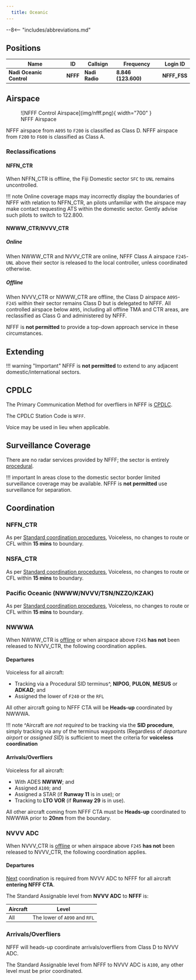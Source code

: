 ```yaml
---
  title: Oceanic
---
```


--8<-- "includes/abbreviations.md"

## Positions

| Name | ID | Callsign | Frequency | Login ID |
| ---- | ---- | ------ | --------- | -------- |
| **Nadi Oceanic Control** | **NFFF** | **Nadi Radio** | **8.846 (123.600)** | **NFFF_FSS**  |

## Airspace
<figure markdown>
![NFFF Control Airspace](img/nfff.png){ width="700" }
  <figcaption>NFFF Airspace</figcaption>
</figure>

NFFF airspace from `A095` to `F200` is classified as Class D. NFFF airspace from `F200` to `F600` is classified as Class A.

### Reclassifications
#### NFFN_CTR
When NFFN_CTR is offline, the Fiji Domestic sector `SFC` to `UNL` remains uncontrolled.

!!! note
	Online coverage maps may incorrectly display the boundaries of NFFF with relation to NFFN_CTR, an pilots unfamiliar with the airspace may make contact requesting ATS within the domestic sector. Gently advise such pilots to switch to 122.800.

#### NWWW_CTR/NVVV_CTR
##### Online
When NWWW_CTR and NVVV_CTR are online, NFFF Class A airspace `F245`-`UNL` above their sector is released to the local controller, unless coordinated otherwise.

##### Offline
When NVVV_CTR or NWWW_CTR are offline, the Class D airspace `A095`-`F245` within their sector remains Class D but is delegated to NFFF. All controlled airspace below `A095`, including all offline TMA and CTR areas, are reclassified as Class G and administered by NFFF.

NFFF is **not permitted** to provide a top-down approach service in these circumstances.

## Extending
!!! warning "Important"
    NFFF is **not permitted** to extend to any adjacent domestic/international sectors.

## CPDLC
The Primary Communication Method for overfliers in NFFF is [CPDLC](../../../client/cpdlc).

The CPDLC Station Code is `NFFF`.

Voice may be used in lieu when applicable.

<!-- ## Sector Responsibilities

## Runway Modes
--->
## Surveillance Coverage
There are no radar services provided by NFFF; the sector is entirely [procedural](../../../separation-standards/procedural/).

!!! important
	In areas close to the domestic sector border limited surveillance coverage may be available. NFFF is **not permitted** use surveillance for separation.

<!---## STAR Clearances

## STAR Clearance Expectation--->

## Coordination
### NFFN_CTR
As per [Standard coordination procedures](../../../controller-skills/coordination/#pacific-units), Voiceless, no changes to route or CFL within **15 mins** to boundary.

### NSFA_CTR
As per [Standard coordination procedures](../../../controller-skills/coordination/#pacific-units), Voiceless, no changes to route or CFL within **15 mins** to boundary.

### Pacific Oceanic (NWWW/NVVV/TSN/NZZO/KZAK)
As per [Standard coordination procedures](../../controller-skills/coordination/#pacific-units), Voiceless, no changes to route or CFL within **15 mins** to boundary.

### NWWWA
When NWWW_CTR is [offline](#nwww_ctrnvvv_ctr) or when airspace above `F245` **has not** been released to NVVV_CTR, the following coordination applies.

#### Departures
Voiceless for all aircraft:

- Tracking via a Procedural SID terminus^, **NIPOG**, **PULON**, **MESUS** or **ADKAD**; and
- Assigned the lower of `F240` or the `RFL`

All other aircraft going to NFFF CTA will be **Heads-up** coordinated by NWWWA.

!!! note
    ^Aircraft are *not required* to be tracking via the **SID procedure**, simply tracking via any of the terminus waypoints (Regardless of *departure airport* or *assigned SID*) is sufficient to meet the criteria for **voiceless coordination**

#### Arrivals/Overfliers
Voiceless for all aircraft:

- With ADES **NWWW**; and
- Assigned `A100`; and
- Assigned a STAR (if **Runway 11** is in use); or
- Tracking to **LTO VOR** (if **Runway 29** is in use).

All other aircraft coming from NFFF CTA must be **Heads-up** coordinated to NWWWA prior to **20nm** from the boundary.

### NVVV ADC
When NVVV_CTR is [offline](#nwww_ctr-nvvv_ctr) or when airspace above `F245` **has not** been released to NVVV_CTR, the following coordination applies.

#### Departures
[Next](../../controller-skills/coordination.md#next) coordination is required from NVVV ADC to NFFF for all aircraft **entering NFFF CTA**.

The Standard Assignable level from **NVVV ADC** to **NFFF** is:

| Aircraft | Level |
| -------- | ----- |
| All | The lower of `A090` and `RFL` |

### Arrivals/Overfliers
NFFF will heads-up coordinate arrivals/overfliers from Class D to NVVV ADC. 

The Standard Assignable level from NFFF to NVVV ADC is `A100`, any other level must be prior coordinated.

<!---## Charts--->
